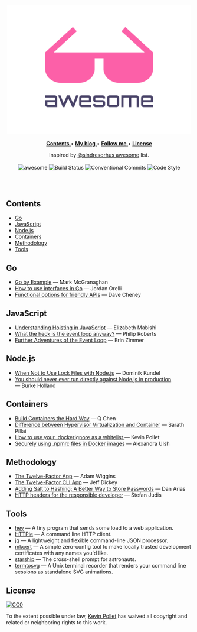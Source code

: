 <p align="center">
  <img width="500" src="assets/logo.svg" alt="Awesome">
</p>

<p align="center">
  <a href="#contents-">
    <strong>Contents</strong>
  </a>
  •
  <a href="https://kevinpollet.dev" target="_blank">
    <strong>My blog</strong>
  </a>
  •
  <a href="https://twitter.com/kevinpollet" target="_blank">
    <strong>Follow me</strong>
  </a>
  •
  <a href="#license-">
    <strong>License</strong>
  </a>
</p>

<p align="center">
  Inspired by <a href="https://github.com/sindresorhus/awesome" target="_blank">@sindresorhus awesome</a> list.
  <br/>
  <br/>
  
  <img src="https://awesome.re/badge.svg" alt="awesome" />
  <img src="https://github.com/kevinpollet/awesome/workflows/build/badge.svg" alt="Build Status" />
  <img src="https://img.shields.io/badge/Conventional%20Commits-1.0.0-yellow.svg" alt="Conventional Commits">
  <img src="https://img.shields.io/badge/code_style-prettier-ff69b4.svg" alt="Code Style">
</p>

<br/>
<br/>

## Contents <!-- omit in toc -->

- [Go](#go)
- [JavaScript](#javascript)
- [Node.js](#nodejs)
- [Containers](#containers)
- [Methodology](#methodology)
- [Tools](#tools)

## Go

- [Go by Example](https://gobyexample.com/) — Mark McGranaghan
- [How to use interfaces in Go](https://jordanorelli.com/post/32665860244/how-to-use-interfaces-in-go) — Jordan Orelli
- [Functional options for friendly APIs](https://dave.cheney.net/2014/10/17/functional-options-for-friendly-apis) — Dave Cheney

## JavaScript

- [Understanding Hoisting in JavaScript](https://scotch.io/tutorials/understanding-hoisting-in-javascript) — Elizabeth Mabishi
- [What the heck is the event loop anyway?](https://www.youtube.com/watch?v=8aGhZQkoFbQ) — Philip Roberts
- [Further Adventures of the Event Loop](https://www.youtube.com/watch?v=u1kqx6AenYw) — Erin Zimmer

## Node.js

- [When Not to Use Lock Files with Node.js](https://www.twilio.com/blog/lockfiles-nodejs) — Dominik Kundel
- [You should never ever run directly against Node.js in production](https://www.freecodecamp.org/news/you-should-never-ever-run-directly-against-node-js-in-production-maybe-7fdfaed51ec6/) — Burke Holland

## Containers

- [Build Containers the Hard Way](https://containers.gitbook.io/build-containers-the-hard-way/) — Q Chen
- [Difference between Hypervisor Virtualization and Container](https://www.slashroot.in/difference-between-hypervisor-virtualization-and-container-virtualization) — Sarath Pillai
- [How to use your .dockerignore as a whitelist ](https://dev.to/kevinpollet/how-to-use-your-dockerignore-as-a-whitelist-3b77) — Kevin Pollet
- [Securely using .npmrc files in Docker images](https://www.alexandraulsh.com/2018/06/25/docker-npmrc-security/) — Alexandra Ulsh

## Methodology

- [The Twelve-Factor App](https://12factor.net/) — Adam Wiggins
- [The Twelve-Factor CLI App](https://medium.com/@jdxcode/12-factor-cli-apps-dd3c227a0e46) — Jeff Dickey
- [Adding Salt to Hashing: A Better Way to Store Passwords](https://auth0.com/blog/adding-salt-to-hashing-a-better-way-to-store-passwords/) — Dan Arias
- [HTTP headers for the responsible developer](https://www.twilio.com/blog/a-http-headers-for-the-responsible-developer) — Stefan Judis

## Tools

- [hey](https://github.com/rakyll/hey#readme) — A tiny program that sends some load to a web application.
- [HTTPie](https://github.com/jakubroztocil/httpie#readme) — A command line HTTP client.
- [jq](https://github.com/stedolan/jq#readme) — A lightweight and flexible command-line JSON processor.
- [mkcert](https://mkcert.dev) — A simple zero-config tool to make locally trusted development certificates with any names you'd like.
- [starship](https://starship.rs/) — The cross-shell prompt for astronauts.
- [termtosvg](https://github.com/nbedos/termtosvg#readme) — A Unix terminal recorder that renders your command line sessions as standalone SVG animations.

## License <!-- omit in toc -->

[![CC0](http://mirrors.creativecommons.org/presskit/buttons/88x31/svg/cc-zero.svg)](./LICENSE.md)

To the extent possible under law, [Kevin Pollet](https://kevinpollet.dev) has waived all copyright and related or neighboring rights to this work.
